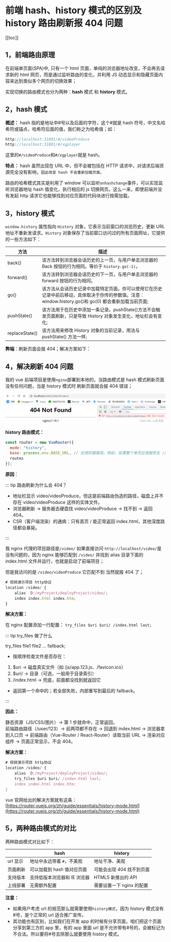 # 前端 hash、history 模式的区别及 history 路由刷新报 404 问题

[[toc]]

## 1，前端路由原理

在前端单页面(SPA)中, 只有一个 html 页面，单纯的浏览器地址改变，不会再去请求新的 html 网页，而是通过监听路由的变化，并利用 JS 动态显示和隐藏页面内容来达到类似多个网页的切换效果；

实现切换的路由模式也分为两种：**hash** 模式 和 **history** 模式。

## 2，hash 模式

**概述：** hash 指的是地址中#号以及后面的字符，这个#就是 hash 符号，中文名哈希符或锚点，哈希符后面的值，我们称之为哈希值；如：

```javascript
http://localhost:31001/#/videoProduce
http://localhost:31001/#/xgplayer
```

这里的`#/videoProduce`和`#/xgplayer`就是 hash。

**特点：** hash 虽然出现在 URL 中，但不会被包括在 HTTP 请求中，对请求后端资源完全没有影响，`因此改变 hash 不会重新加载页面。`

路由的哈希模式其实是利用了 window 可以监听`onhashchange`事件，可以实现监听浏览器地址 hash 值变化，执行相应的 js 切换网页。这么一来，即使前端并没有发起 http 请求它也能够找到对应页面的代码块进行按需加载。

## 3，history 模式

`window.history` 属性指向 `History` 对象，它表示当前窗口的浏览历史，更新 URL 地址不重新发请求。`History` 对象保存了当前窗口访问过的所有页面网址，它提供的一些方法如下：

| 方法           | 描述                                                                                                                                                  |
| -------------- | ----------------------------------------------------------------------------------------------------------------------------------------------------- |
| back()         | 该方法转到浏览器会话历史的上一页，与用户单击浏览器的 Back 按钮的行为相同。等价于 `history.go(-1)`。                                                   |
| forward()      | 该方法转到浏览器会话历史的下一页，与用户单击浏览器的 forward 按钮的行为相同。                                                                         |
| go()           | 该方法从会话历史记录中加载特定页面。你可以使用它在历史记录中前后移动，具体取决于你传的参数值。注意：window.history.go()和 go(0) 都会重新加载当前页面; |
| pushState()    | 该方法用于在历史中添加一条记录。pushState()方法不会触发页面刷新，只是导致 History 对象发生变化，地址栏会有变化;                                       |
| replaceState() | 该方法用来修改 History 对象的当前记录，用法与 pushState() 方法一样;                                                                                   |

**弊端**：刷新页面会报 404；解决方案如下：

## 4，解决刷新 404 问题

我的 vue 前端项目是使用`nginx`部署到本地的，当路由模式是 hash 模式刷新页面没有任何问题，当是 history 模式时 刷新页面就会报 404 错误；

![在这里插入图片描述](../images/history.png)

**history 路由模式：**

```javascript
const router = new VueRouter({
  mode: "history",
  base: process.env.BASE_URL, // 应用的基路径。例如，如果整个单页应用服务在 /app/ 下，然后 base 就应该设为 “/app/”
  routes
});
```

**原因**：

::: tip 路由刷新为什么会 404？

- 地址栏显示 video/videoProduce，但这是前端路由伪造的路径，磁盘上并不存在 video/videoProduce 这样的实体文件。
- 浏览器刷新 → 服务器去硬盘找 video/videoProduce → 找不到 → 返回 404。
- CSR（客户端渲染）的通病：只有首页 / 能正常返回 index.html，其他深度路径都会暴毙。

:::

我 nginx 代理的项目路径是`/video/` 如果直接访问 `http://localhost/video/`是没有问题的，因为 nginx 能够匹配到 `/video/` 并找到 alias 目录下面的 index.html 文件并运行，也就是启动了前端项目；

但是我访问的是 `/video/videoProduce` 它匹配不到 当然就报 404 了；

```javascript
# 视频演示项目 http协议
location /video/ {
    alias  D:/myProject/deployProject/video/;
    index index.html index.htm;
}
```

**解决方案：**

在 nginx 配置添加一行配置： `try_files $uri $uri/ /index.html last;`

::: tip try_files 做了什么

try_files file1 file2 … fallback;

- 按顺序检查文件是否存在：

1. $uri → 磁盘真实文件（如 /js/app.123.js、/favicon.ico）
2. $uri/ → 目录（可选，一般用于目录索引）
3. /index.html → 兜底，前面都没找到就返回它

- 返回第一个命中的；若全部失败，内部重写到最后的 fallback。

:::

**因此：**

静态资源（JS/CSS/图片）→ 第 1 步就命中，正常返回。  
前端路由路径（/user/123）→ 前两项都不存在 → 回退到 index.html → 浏览器拿到入口页 → 前端路由（Vue-Router / React-Router）读取当前 URL → 渲染对应组件 → 页面正常显示，不会 404。

**解决方案：**

```javascript
# 视频演示项目 http协议
location /video/ {
​    alias  D:/myProject/deployProject/video/;
​    try_files $uri $uri/ /index.html last;
​    index index.html index.htm;
​}
```

vue 官网给出的解决方案就有这条：[https://router.vuejs.org/zh/guide/essentials/history-mode.html](https://router.vuejs.org/zh/guide/essentials/history-mode.html)

## 5，两种路由模式的对比

两种路由模式对比如下：

|          | **hash**                     | **history**               |
| -------- | ---------------------------- | ------------------------- |
| url 显示 | 地址中永远带着 `#`，不美观   | 地址干净、美观            |
| 页面刷新 | 可以加载到 hash 值对应页面   | 可能会出现 404 找不到页面 |
| 支持版本 | 支持低版本浏览器和 IE 浏览器 | HTML5 新推出的 API        |
| 上线部署 | 无需额外配置                 | 需要设置一下 nginx 的配置 |

**注意：**

- 如果用户考虑 url 的规范那么就需要使用`history模式`，因为 history 模式没有#号，是个正常的 url 适合推广宣传。
- 其功能也有区别，比如我们在开发 app 的时候有分享页面，咱们把这个页面分享到第三方的 app 里，有的 app 里面 url 是不允许带有#号的，会被标记为不合法。所以要将#号去除那么就要使用 history 模式。
